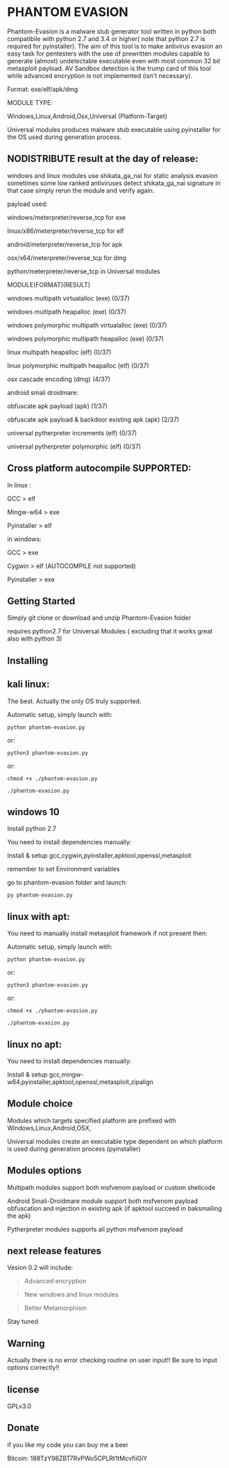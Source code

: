 # PHANTOM EVASION

Phantom-Evasion is a malware stub generator tool written in python 
both compatibile with python 2.7 and 3.4 or higher( note that python 2.7 is required for pyinstaller).
The aim of this tool is to make antivirus evasion an easy task for pentesters 
with the use of prewritten modules capable to 
generate  (almost) undetectable executable even with most common 32 bit metasploit payload.
AV Sandbox detection is the trump card of this tool while advanced encryption is not implemented (isn't necessary). 

Format: exe/elf/apk/dmg

MODULE TYPE:
 
Windows,Linux,Android,Osx,Universal   (Platform-Target)

Universal modules produces malware stub executable using pyinstaller for the  OS used during generation process.

## NODISTRIBUTE result at the day of release:

windows and linux modules use shikata_ga_nai for static analysis evasion
sometimes some low ranked antiviruses detect shikata_ga_nai signature in that case simply rerun the module
and verify again.

payload used: 

windows/meterpreter/reverse_tcp for exe

linux/x86/meterpreter/reverse_tcp for elf 

android/meterpreter/reverse_tcp for apk

osx/x64/meterpreter/reverse_tcp for dmg

python/meterpreter/reverse_tcp in Universal modules


MODULE(FORMAT)(RESULT) 

windows multipath virtualalloc                  (exe)    (0/37)

windows multipath heapalloc                     (exe)    (0/37)

windows polymorphic multipath virtualalloc      (exe)    (0/37)

windows polymorphic multipath heapalloc         (exe)    (0/37)

linux multipath heapalloc                       (elf)    (0/37)

linux polymorphic multipath heapalloc           (elf)    (0/37)

osx cascade encoding                            (dmg)    (4/37)

android smali droidmare:

obfuscate apk payload                           (apk)    (1/37)

obfuscate apk payload & backdoor existing apk   (apk)    (2/37)

universal pytherpreter increments               (elf)    (0/37)

universal pytherpreter polymorphic              (elf)    (0/37)

## Cross platform autocompile SUPPORTED:

In linux :

GCC > elf 

Mingw-w64 > exe

Pyinstaller > elf

in windows:

GCC > exe

Cygwin > elf (AUTOCOMPILE not supported)

Pyinstaller > exe

## Getting Started

Simply git clone or download and unzip Phantom-Evasion folder

requires python2.7 for Universal Modules ( excluding that it works great also with python 3)


## Installing


## kali linux:

The best.
Actually the only OS truly supported.

Automatic setup, simply launch with:
```
python phantom-evasion.py 
```
or:

```
python3 phantom-evasion.py
```
or:
```
chmod +x ./phantom-evasion.py

./phantom-evasion.py
```

## windows 10

Install python 2.7

You need to install dependencies manually:

Install & setup gcc,cygwin,pyinstaller,apktool,openssl,metasploit

remember to set Environment variables 

go to phantom-evasion folder and launch:

```
py phantom-evasion.py 
```

## linux with apt:



You need to manually install metasploit framework if not present then:

Automatic setup, simply launch with:
```
python phantom-evasion.py 
```
or:

```
python3 phantom-evasion.py
```
or:
```
chmod +x ./phantom-evasion.py

./phantom-evasion.py

```

## linux no apt:

You need to install dependencies manually:

Install & setup gcc,mingw-w64,pyinstaller,apktool,openssl,metasploit,zipalign



## Module choice 

Modules which targets specified platform are prefixed with Windows,Linux,Android,OSX,

Universal modules create an executable type dependent on which platform is used during generation process (pyinstaller)


## Modules options

Multipath modules support both msfvenom payload or custom shellcode 

Android Smali-Droidmare module support both msfvenom payload obfuscation and injection in existing apk (if apktool succeed in baksmailing the apk)

Pytherpreter modules supports all python msfvenom payload

## next release features

Vesion 0.2 will include:

> Advanced encryption 

> New windows and linux modules 

> Better Metamorphism

Stay tuned

## Warning

Actually there is no error checking routine on user input!!
Be sure to input options correctly!!

## license

GPLv3.0

## Donate

if you like my code you can buy me a beer

Bitcoin: 188TzY98ZBT7RvPWo5CPLRt1tMcvfiiGiY




